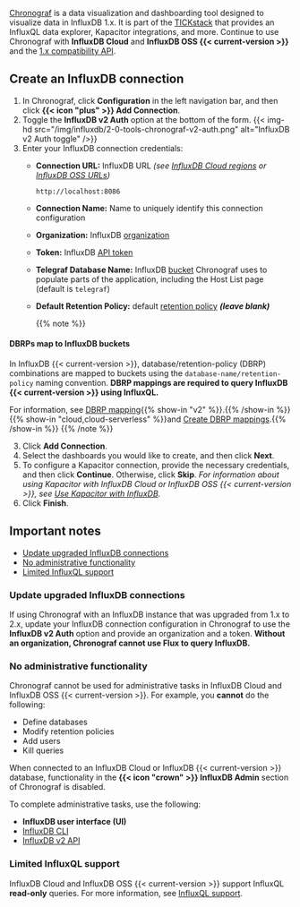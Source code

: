 
[Chronograf](/chronograf/v1/) is a data visualization and dashboarding
tool designed to visualize data in InfluxDB 1.x. It is part of the [TICKstack](/platform/)
that provides an InfluxQL data explorer, Kapacitor integrations, and more.
Continue to use Chronograf with **InfluxDB Cloud** and **InfluxDB OSS {{< current-version >}}** and the
[1.x compatibility API](/influxdb/version/reference/api/influxdb-1x/).


## Create an InfluxDB connection
1. In Chronograf, click **Configuration** in the left navigation bar,
   and then click **{{< icon "plus" >}} Add Connection**.
2. Toggle the **InfluxDB v2 Auth** option at the bottom of the form.
    {{< img-hd src="/img/influxdb/2-0-tools-chronograf-v2-auth.png" alt="InfluxDB v2 Auth toggle" />}}
3. Enter your InfluxDB connection credentials:
    - **Connection URL:** InfluxDB URL _(see [InfluxDB Cloud regions](/influxdb/cloud/reference/regions/)
      or [InfluxDB OSS URLs](/influxdb/version/reference/urls/))_

      ```
      http://localhost:8086
      ```

    - **Connection Name:** Name to uniquely identify this connection configuration
    - **Organization:** InfluxDB [organization](/influxdb/version/admin/organizations/)
    - **Token:** InfluxDB [API token](/influxdb/version/admin/tokens/)
    - **Telegraf Database Name:** InfluxDB [bucket](/influxdb/version/admin/buckets/)
      Chronograf uses to populate parts of the application, including the Host List page (default is `telegraf`)
    - **Default Retention Policy:** default [retention policy](/influxdb/v1/concepts/glossary/#retention-policy-rp)
      _**(leave blank)**_

        {{% note %}}
#### DBRPs map to InfluxDB buckets
In InfluxDB {{< current-version >}}, database/retention-policy (DBRP) combinations
are mapped to buckets using the `database-name/retention-policy` naming convention.
**DBRP mappings are required to query InfluxDB {{< current-version >}} using InfluxQL.**

For information, see [DBRP mapping](/influxdb/version/reference/api/influxdb-1x/dbrp/){{% show-in "v2" %}}.{{% /show-in %}}
{{% show-in "cloud,cloud-serverless" %}}and [Create DBRP mappings](/influxdb/version/query-data/influxql/dbrp/#create-dbrp-mappings).{{% /show-in %}}
      {{% /note %}}

3. Click **Add Connection**.
4. Select the dashboards you would like to create, and then click **Next**.
5. To configure a Kapacitor connection, provide the necessary credentials,
   and then click **Continue**. Otherwise, click **Skip**.
   _For information about using Kapacitor with InfluxDB Cloud or InfluxDB OSS {{< current-version >}},
   see [Use Kapacitor with InfluxDB](/influxdb/version/tools/kapacitor/)._
6. Click **Finish**.

## Important notes

- [Update upgraded InfluxDB connections](#update-upgraded-influxdb-connections)
- [No administrative functionality](#no-administrative-functionality)
- [Limited InfluxQL support](#limited-influxql-support)

### Update upgraded InfluxDB connections
If using Chronograf with an InfluxDB instance that was upgraded from 1.x
to 2.x, update your InfluxDB connection configuration in Chronograf to use the
**InfluxDB v2 Auth** option and provide an organization and a token.
**Without an organization, Chronograf cannot use Flux to query InfluxDB.**

### No administrative functionality
Chronograf cannot be used for administrative tasks in InfluxDB Cloud and InfluxDB OSS {{< current-version >}}.
For example, you **cannot** do the following:

- Define databases
- Modify retention policies
- Add users
- Kill queries

When connected to an InfluxDB Cloud or InfluxDB {{< current-version >}} database, functionality in the
**{{< icon "crown" >}} InfluxDB Admin** section of Chronograf is disabled.

To complete administrative tasks, use the following:

- **InfluxDB user interface (UI)**
- [InfluxDB CLI](/influxdb/version/reference/cli/influx/)
- [InfluxDB v2 API](/influxdb/version/reference/api/)

### Limited InfluxQL support
InfluxDB Cloud and InfluxDB OSS {{< current-version >}} support InfluxQL **read-only** queries.
For more information, see [InfluxQL support](/influxdb/version/query-data/influxql/#influxql-support).
